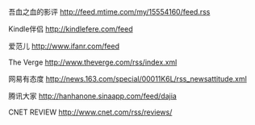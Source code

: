  吾血之血的影评 http://feed.mtime.com/my/15554160/feed.rss

Kindle伴侣 http://kindlefere.com/feed

爱范儿 http://www.ifanr.com/feed

The Verge http://www.theverge.com/rss/index.xml

网易有态度 http://news.163.com/special/00011K6L/rss_newsattitude.xml

腾讯大家 http://hanhanone.sinaapp.com/feed/dajia

CNET REVIEW http://www.cnet.com/rss/reviews/



